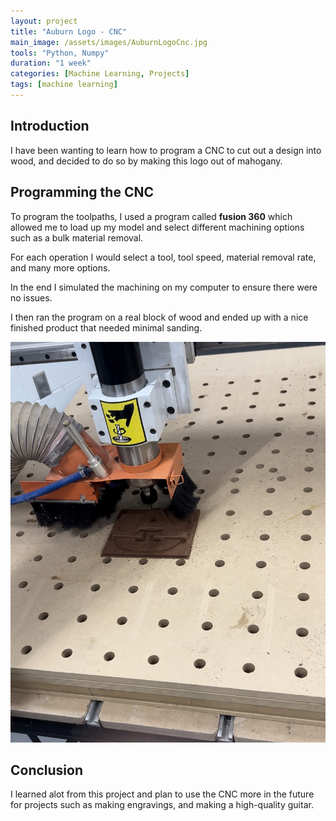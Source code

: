 ```yaml
---
layout: project
title: "Auburn Logo - CNC"
main_image: /assets/images/AuburnLogoCnc.jpg
tools: "Python, Numpy"
duration: "1 week"
categories: [Machine Learning, Projects]
tags: [machine learning]
---
```


## Introduction

I have been wanting to learn how to program a CNC to cut out a design into wood, and decided to do so by making this logo out of mahogany.

## Programming the CNC

To program the toolpaths, I used a program called **fusion 360** which allowed me to load up my model and select different machining options such as a bulk material removal.

For each operation I would select a tool, tool speed, material removal rate, and many more options. 

In the end I simulated the machining on my computer to ensure there were no issues.

I then ran the program on a real block of wood and ended up with a nice finished product that needed minimal sanding.

![Router Running](/assets/images/routerAuburnLogo.jpg)


## Conclusion

I learned alot from this project and plan to use the CNC more in the future for projects such as making engravings, and making a high-quality guitar.